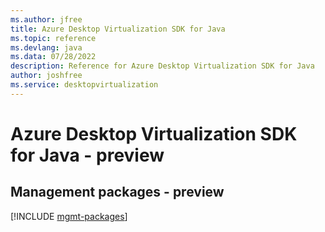 ```yaml
---
ms.author: jfree
title: Azure Desktop Virtualization SDK for Java
ms.topic: reference
ms.devlang: java
ms.data: 07/28/2022
description: Reference for Azure Desktop Virtualization SDK for Java
author: joshfree
ms.service: desktopvirtualization
---
```

# Azure Desktop Virtualization SDK for Java - preview

## Management packages - preview
[!INCLUDE [mgmt-packages](desktop-virtualization-mgmt-index.md)]
